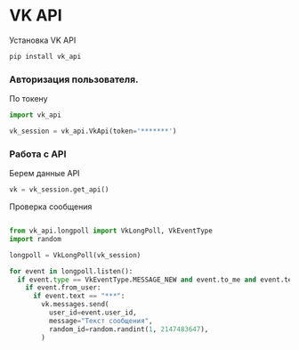 # VK API
Установка VK API
```Bash
pip install vk_api
```
### Авторизация пользователя.

По токену
```python
import vk_api

vk_session = vk_api.VkApi(token='*******')
```

### Работа с API

Берем данные API
```python
vk = vk_session.get_api()
```

Проверка сообщения
```python

from vk_api.longpoll import VkLongPoll, VkEventType
import random

longpoll = VkLongPoll(vk_session)

for event in longpoll.listen():
  if event.type == VkEventType.MESSAGE_NEW and event.to_me and event.text:
    if event.from_user:
      if event.text == "***":
        vk.messages.send(
          user_id=event.user_id,
          message="Текст сообщения",
          random_id=random.randint(1, 2147483647),
        )
```

